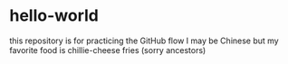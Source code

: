 # hello-world
this repository is for practicing the GitHub flow 
I may be Chinese but my favorite food is chillie-cheese fries (sorry ancestors)
